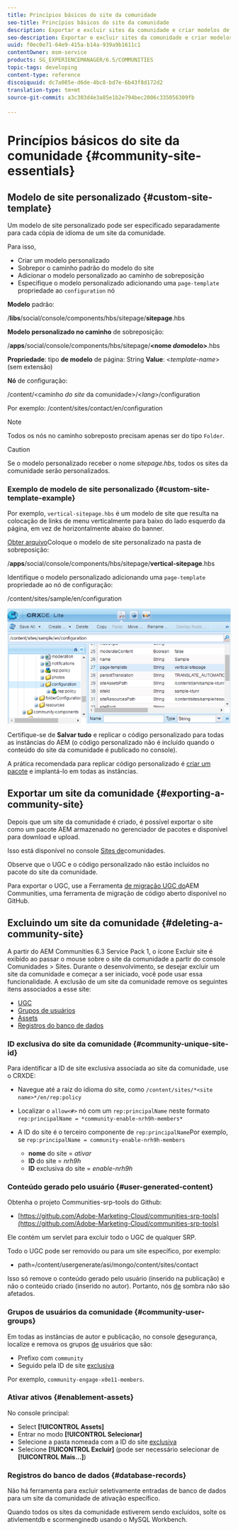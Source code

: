 ```yaml
---
title: Princípios básicos do site da comunidade
seo-title: Princípios básicos do site da comunidade
description: Exportar e excluir sites da comunidade e criar modelos de site personalizados
seo-description: Exportar e excluir sites da comunidade e criar modelos de site personalizados
uuid: f0ec0e71-64e9-415a-b14a-939a9b1611c1
contentOwner: msm-service
products: SG_EXPERIENCEMANAGER/6.5/COMMUNITIES
topic-tags: developing
content-type: reference
discoiquuid: dc7a085e-d6de-4bc8-bd7e-6b43f8d172d2
translation-type: tm+mt
source-git-commit: a3c303d4e3a85e1b2e794bec2006c335056309fb

---
```



# Princípios básicos do site da comunidade {#community-site-essentials}

## Modelo de site personalizado {#custom-site-template}

Um modelo de site personalizado pode ser especificado separadamente para cada cópia de idioma de um site da comunidade.

Para isso,

* Criar um modelo personalizado
* Sobrepor o caminho padrão do modelo do site
* Adicionar o modelo personalizado ao caminho de sobreposição
* Especifique o modelo personalizado adicionando uma `page-template` propriedade ao `configuration` nó

**Modelo** padrão:

/**libs**/social/console/components/hbs/sitepage/**sitepage**.hbs

**Modelo personalizado no caminho** de sobreposição:

/**apps**/social/console/components/hbs/sitepage/**&lt;nome *do*modelo>**.hbs

**Propriedade**: tipo **de modelo** de página: String **Value**: &lt;*template-name*> (sem extensão)

**Nó** de configuração:

/content/&lt;caminho *do site* da comunidade>/&lt;*lang*>/configuration

Por exemplo: /content/sites/contact/en/configuration

>[!NOTE]
>
>Todos os nós no caminho sobreposto precisam apenas ser do tipo `Folder`.

>[!CAUTION]
>
>Se o modelo personalizado receber o nome *sitepage.hbs,* todos os sites da comunidade serão personalizados.

### Exemplo de modelo de site personalizado {#custom-site-template-example}

Por exemplo, `vertical-sitepage.hbs` é um modelo de site que resulta na colocação de links de menu verticalmente para baixo do lado esquerdo da página, em vez de horizontalmente abaixo do banner.

[Obter arquivo](assets/vertical-sitepage.hbs)Coloque o modelo de site personalizado na pasta de sobreposição:

/**apps**/social/console/components/hbs/sitepage/**vertical-sitepage**.hbs

Identifique o modelo personalizado adicionando uma `page-template` propriedade ao nó de configuração:

/content/sites/sample/en/configuration

![chlimage_1-80](assets/chlimage_1-80.png)

Certifique-se de **Salvar tudo** e replicar o código personalizado para todas as instâncias do AEM (o código personalizado não é incluído quando o conteúdo do site da comunidade é publicado no console).

A prática recomendada para replicar código personalizado é [criar um pacote](../../help/sites-administering/package-manager.md#creating-a-new-package) e implantá-lo em todas as instâncias.

## Exportar um site da comunidade {#exporting-a-community-site}

Depois que um site da comunidade é criado, é possível exportar o site como um pacote AEM armazenado no gerenciador de pacotes e disponível para download e upload.

Isso está disponível no console [Sites de](sites-console.md#exporting-the-site)comunidades.

Observe que o UGC e o código personalizado não estão incluídos no pacote do site da comunidade.

Para exportar o UGC, use a Ferramenta [de migração UGC do](https://github.com/Adobe-Marketing-Cloud/communities-ugc-migration)AEM Communities, uma ferramenta de migração de código aberto disponível no GitHub.

## Excluindo um site da comunidade {#deleting-a-community-site}

A partir do AEM Communities 6.3 Service Pack 1, o ícone Excluir site é exibido ao passar o mouse sobre o site da comunidade a partir do console Comunidades > Sites. Durante o desenvolvimento, se desejar excluir um site da comunidade e começar a ser iniciado, você pode usar essa funcionalidade. A exclusão de um site da comunidade remove os seguintes itens associados a esse site:

* [UGC](#user-generated-content)
* [Grupos de usuários](#community-user-groups)
* [Assets](#enablement-assets)
* [Registros do banco de dados](#database-records)

### ID exclusiva do site da comunidade {#community-unique-site-id}

Para identificar a ID de site exclusiva associada ao site da comunidade, use o CRXDE:

* Navegue até a raiz do idioma do site, como `/content/sites/*<site name>*/en/rep:policy`

* Localizar o `allow<#>` nó com um `rep:principalName` neste formato `rep:principalName = *community-enable-nrh9h-members*`

* A ID do site é o terceiro componente de `rep:principalName`Por exemplo, se `rep:principalName = community-enable-nrh9h-members`

   * **nome** do site = *ativar*
   * **ID** do site = *nrh9h*
   * **ID** exclusiva do site = *enable-nrh9h*

### Conteúdo gerado pelo usuário {#user-generated-content}

Obtenha o projeto Communities-srp-tools do Github:

* [https://github.com/Adobe-Marketing-Cloud/communities-srp-tools](https://github.com/Adobe-Marketing-Cloud/communities-srp-tools)

Ele contém um servlet para excluir todo o UGC de qualquer SRP.

Todo o UGC pode ser removido ou para um site específico, por exemplo:

* path=/content/usergenerate/asi/mongo/content/sites/contact

Isso só remove o conteúdo gerado pelo usuário (inserido na publicação) e não o conteúdo criado (inserido no autor). Portanto, nós [de](srp.md#shadownodes) sombra não são afetados.

### Grupos de usuários da comunidade {#community-user-groups}

Em todas as instâncias de autor e publicação, no console [de](../../help/sites-administering/security.md)segurança, localize e remova os grupos [de](users.md) usuários que são:

* Prefixo com `community`
* Seguido pela ID de site [exclusiva](#community-unique-site-id)

Por exemplo, `community-engage-x0e11-members`.

### Ativar ativos {#enablement-assets}

No console principal:

* Select **[!UICONTROL Assets]**
* Entrar no modo **[!UICONTROL Selecionar]**
* Selecione a pasta nomeada com a ID do site [exclusiva](#community-unique-site-id)
* Selecione **[!UICONTROL Excluir]** (pode ser necessário selecionar de **[!UICONTROL Mais...]**)

### Registros do banco de dados {#database-records}

Não há ferramenta para excluir seletivamente entradas de banco de dados para um site da comunidade de ativação específico.

Quando todos os sites da comunidade estiverem sendo excluídos, solte os ativlementdb e scormenginedb usando o MySQL Workbench.
